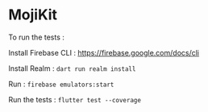 # MojiKit

To run the tests :

Install Firebase CLI : https://firebase.google.com/docs/cli

Install Realm : `dart run realm install`

Run : `firebase emulators:start`

Run the tests : `flutter test --coverage`